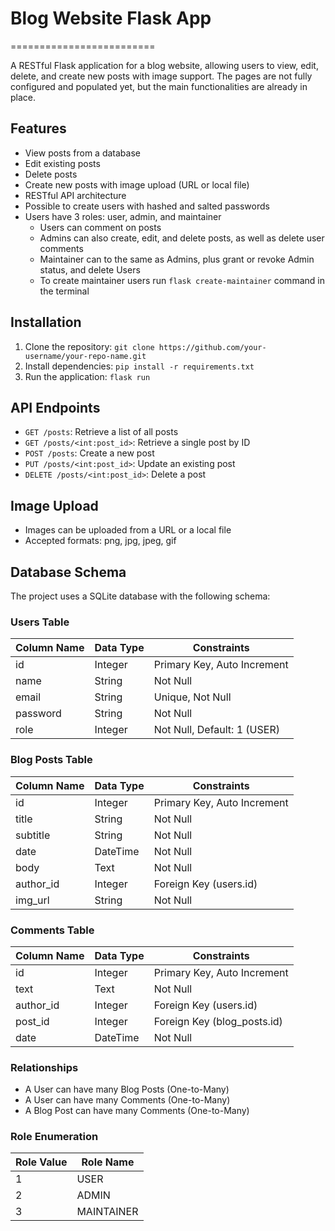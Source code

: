 # Blog Website Flask App
=========================

A RESTful Flask application for a blog website, allowing users to view, edit, delete, and create new posts with image support.
The pages are not fully configured and populated yet, but the main functionalities are already in place.

## Features

* View posts from a database
* Edit existing posts
* Delete posts
* Create new posts with image upload (URL or local file)
* RESTful API architecture
* Possible to create users with hashed and salted passwords
* Users have 3 roles: user, admin, and maintainer
  	+ Users can comment on posts
  	+ Admins can also create, edit, and delete posts, as well as delete user comments
  	+ Maintainer can to the same as Admins, plus grant or revoke Admin status, and delete Users
  	+ To create maintainer users run `flask create-maintainer` command in the terminal
  

## Installation

1. Clone the repository: `git clone https://github.com/your-username/your-repo-name.git`
2. Install dependencies: `pip install -r requirements.txt`
3. Run the application: `flask run`
   

## API Endpoints

* `GET /posts`: Retrieve a list of all posts
* `GET /posts/<int:post_id>`: Retrieve a single post by ID
* `POST /posts`: Create a new post
* `PUT /posts/<int:post_id>`: Update an existing post
* `DELETE /posts/<int:post_id>`: Delete a post

## Image Upload

* Images can be uploaded from a URL or a local file
* Accepted formats: png, jpg, jpeg, gif

## Database Schema

The project uses a SQLite database with the following schema:

### Users Table

| Column Name | Data Type | Constraints |
|-------------|-----------|-------------|
| id          | Integer   | Primary Key, Auto Increment |
| name        | String    | Not Null |
| email       | String    | Unique, Not Null |
| password    | String    | Not Null |
| role        | Integer   | Not Null, Default: 1 (USER) |

### Blog Posts Table

| Column Name | Data Type | Constraints |
|-------------|-----------|-------------|
| id          | Integer   | Primary Key, Auto Increment |
| title       | String    | Not Null |
| subtitle    | String    | Not Null |
| date        | DateTime  | Not Null |
| body        | Text      | Not Null |
| author_id   | Integer   | Foreign Key (users.id) |
| img_url     | String    | Not Null |

### Comments Table

| Column Name | Data Type | Constraints |
|-------------|-----------|-------------|
| id          | Integer   | Primary Key, Auto Increment |
| text        | Text      | Not Null |
| author_id   | Integer   | Foreign Key (users.id) |
| post_id     | Integer   | Foreign Key (blog_posts.id) |
| date        | DateTime  | Not Null |

### Relationships

- A User can have many Blog Posts (One-to-Many)
- A User can have many Comments (One-to-Many)
- A Blog Post can have many Comments (One-to-Many)

### Role Enumeration

| Role Value | Role Name  |
|------------|------------|
| 1          | USER       |
| 2          | ADMIN      |
| 3          | MAINTAINER |

